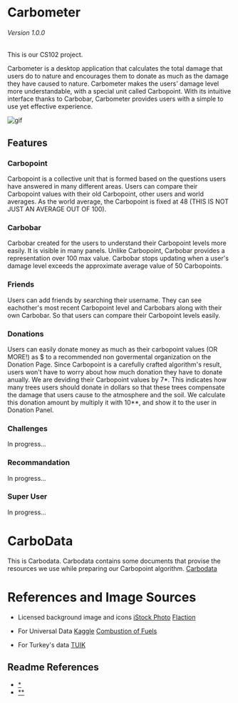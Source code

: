 # Carbometer 
###### Version 1.0.0
This is our CS102 project.

Carbometer is a desktop application that calculates the total damage that users do to nature and encourages them to donate as much as the damage they have caused to nature. Carbometer makes the users' damage level more understandable, with a special unit called Carbopoint. With its intuitive interface thanks to Carbobar, Carbometer provides users with a simple to use yet effective experience.

![gif](https://user-images.githubusercontent.com/72264947/103178442-da9c4980-4893-11eb-9e2f-43f4aea8c36e.gif)


## Features

### Carbopoint

Carbopoint is a collective unit that is formed based on the questions users have answered in many different areas. Users can compare their Carbopoint values with their old Carbopoint, other users and world averages.
As the world average, the Carbopoint is fixed at 48 (THIS IS NOT JUST AN AVERAGE OUT OF 100).

### Carbobar

Carbobar created for the users to understand their Carbopoint levels more easily. It is visible in many panels. Unlike Carbopoint, Carbobar provides a representation over 100 max value. Carbobar stops updating when a user's damage level exceeds the approximate average value of 50 Carbopoints.

### Friends 
Users can add friends by searching their username. They can see eachother's most recent Carbopoint level and Carbobars along with their own Carbobar. So that users can compare their Carbopoint levels easily.

### Donations
Users can easily donate money as much as their carbopoint values (OR MORE!) as $ to a recommended non govermental organization on the Donation Page. Since Carbopoint is a carefully crafted algorithm's result, users won't have to worry about how much donation they have to donate anually. We are deviding their Carbopoint values by 7*. This indicates how many trees users should donate in dollars so that these trees compensate the damage that users cause to the atmosphere and the soil. We calculate this donation amount by multiply it with 10**, and show it to the user in Donation Panel.

### Challenges 
In progress...

### Recommandation 
In progress...

### Super User 
In progress...

# CarboData
This is Carbodata. Carbodata contains some documents that provise the resources we use while preparing our Carbopoint algorithm. [Carbodata](https://1drv.ms/u/s!AnhrewFho4FHiGKq5luj7Iomz8jb?e=NLSUTp)

# References and Image Sources
* Licensed background image and icons 
[iStock Photo](https://www.istockphoto.com/tr/foto%C4%9Fraf/karbon-ayak-izi-sembol%C3%BC-ye%C5%9Fil-otlar%C4%B1n-yap%C4%B1lm%C4%B1%C5%9F-ye%C5%9Fil-enerji-kavram%C4%B1-gm871717404-145490015)
[Flaction](https://www.flaticon.com/)

* For Universal Data 
[Kaggle](https://www.kaggle.com/) 
[Combustion of Fuels](https://www.engineeringtoolbox.com/co2-emission-fuels-d_1085.html)

* For Turkey's data
[TUIK](https://www.tuik.gov.tr/) 

## Readme References
* [*](https://ythakker.medium.com/how-many-new-trees-would-it-take-to-offset-our-carbon-emissions-13c78ccb09ab)
* [**](https://onetreeplanted.org/blogs/stories/how-much-does-it-cost-to-plant-a-tree)

